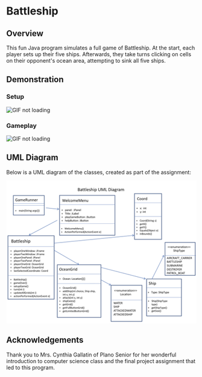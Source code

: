 # Battleship

## Overview
This fun Java program simulates a full game of Battleship. At the start, each player sets up their five ships. Afterwards, they take turns clicking on cells on their opponent's ocean area, attempting to sink all five ships. 

## Demonstration

### Setup
![GIF not loading](https://github.com/MichaelZetune/Battleship/blob/master/Media/BattleshipSetup.gif)

### Gameplay
![GIF not loading](https://github.com/MichaelZetune/Battleship/blob/master/Media/BattleshipGameplay.gif)

## UML Diagram
Below is a UML diagram of the classes, created as part of the assignment:

![alt text](https://github.com/MichaelZetune/Battleship/blob/master/BattleshipUML.png "Logo Title Text 1")


## Acknowledgements
Thank you to Mrs. Cynthia Gallatin of Plano Senior for her wonderful introduction to computer science class and the final project assignment that led to this program.
